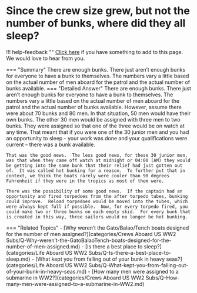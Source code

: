 # Since the crew size grew, but not the number of bunks, where did they all sleep?

!!! help-feedback ""
    [Click here](https://replace.md) if you have something to add to this page. We would love to hear from you.

=== "Summary"
    There are enough bunks. There just aren’t enough bunks for everyone to have a bunk to themselves. The numbers vary a little based on the actual number of men aboard for the patrol and the actual number of bunks available.
=== "Detailed Answer"
    There are enough bunks.  There just aren’t enough bunks for everyone to have a bunk to themselves.  The numbers vary a little based on the actual number of men aboard for the patrol and the actual number of bunks available.  However, assume there were about 70 bunks and 80 men.  In that situation, 50 men would have their own bunks.  The other 30 men would be assigned with three men to two bunks.  They were assigned so that one of the three would be on watch at any time.  That meant that if you were one of the 30 junior men and you had an opportunity to sleep - your work was done and your qualifications were current – there was a bunk available.

    That was the good news.  The less good news, for these 30 junior men, was that when they came off watch at midnight or 04:00 (AM) they would be getting into the same bunk that their relief had just gotten out of.  It was called hot bunking for a reason.  To further put that in context, we think the boats rarely were cooler than 90 degrees Fahrenheit if they were in the tropics as most of them were.

    There was the possibility of some good news.  If the captain had an opportunity and fired torpedoes from the after torpedo tubes, bunking could improve.  Reload torpedoes would be moved into the tubes, which were always kept full if possible.  Now, for every torpedo fired, you could make two or three bunks on each empty skid.  For every bunk that is created in this way, three sailors would no longer be hot bunking.
=== "Related Topics"
    - [Why weren’t the Gato/Balao/Tench boats designed for the number of men assigned?](categories/Crews Aboard US WW2 Subs/Q-Why-weren’t-the-GatoBalaoTench-boats-designed-for-the-number-of-men-assigned.md)
    - [Is there a best place to sleep?](categories/Life Aboard US WW2 Subs/Q-Is-there-a-best-place-to-sleep.md)
    - [What kept you from falling out of your bunk in heavy seas?](categories/Life Aboard US WW2 Subs/Q-What-kept-you-from-falling-out-of-your-bunk-in-heavy-seas.md)
    - [How many men were assigned to a submarine in WW2?](categories/Crews Aboard US WW2 Subs/Q-How-many-men-were-assigned-to-a-submarine-in-WW2.md)
